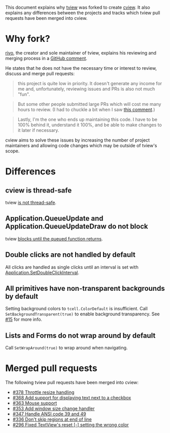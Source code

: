 This document explains why [tview](https://github.com/rivo/tview) was forked to
create [cview](https://gitlab.com/tslocum/cview). It also explains any
differences between the projects and tracks which tview pull requests have been
merged into cview.

# Why fork?

[rivo](https://github.com/rivo), the creator and sole maintainer of tview,
explains his reviewing and merging process in a [GitHub comment](https://github.com/rivo/tview/pull/298#issuecomment-559373851).

He states that he does not have the necessary time or interest to review,
discuss and merge pull requests:

>this project is quite low in priority. It doesn't generate any income for me
>and, unfortunately, reviewing issues and PRs is also not much "fun".

>But some other people submitted large PRs which will cost me many hours to
>review. (I had to chuckle a bit when I saw [this comment](https://github.com/rivo/tview/pull/363#issuecomment-555484734).)

>Lastly, I'm the one who ends up maintaining this code. I have to be 100%
>behind it, understand it 100%, and be able to make changes to it later if
> necessary.

cview aims to solve these issues by increasing the number of project
maintainers and allowing code changes which may be outside of tview's scope.

# Differences

## cview is thread-safe

tview [is not thread-safe](https://godoc.org/github.com/rivo/tview#hdr-Concurrency).

## Application.QueueUpdate and Application.QueueUpdateDraw do not block

tview [blocks until the queued function returns](https://github.com/rivo/tview/blob/fe3052019536251fd145835dbaa225b33b7d3088/application.go#L510).

## Double clicks are not handled by default

All clicks are handled as single clicks until an interval is set with [Application.SetDoubleClickInterval](https://docs.rocketnine.space/gitlab.com/tslocum/cview/#Application.SetDoubleClickInterval).

## All primitives have non-transparent backgrounds by default

Setting background colors to `tcell.ColorDefault` is insufficient. Call
`SetBackgroundTransparent(true)` to enable background transparency. See
[#15](https://gitlab.com/tslocum/cview/-/issues/15) for more info.

## Lists and Forms do not wrap around by default

Call `SetWrapAround(true)` to wrap around when navigating.

# Merged pull requests

The following tview pull requests have been merged into cview:

- [#378 Throttle resize handling](https://github.com/rivo/tview/pull/378)
- [#368 Add support for displaying text next to a checkbox](https://github.com/rivo/tview/pull/368)
- [#363 Mouse support](https://github.com/rivo/tview/pull/363)
- [#353 Add window size change handler](https://github.com/rivo/tview/pull/353)
- [#347 Handle ANSI code 39 and 49](https://github.com/rivo/tview/pull/347)
- [#336 Don't skip regions at end of line](https://github.com/rivo/tview/pull/336)
- [#296 Fixed TextView's reset &#x5B;-&#x5D; setting the wrong color](https://github.com/rivo/tview/pull/296)
